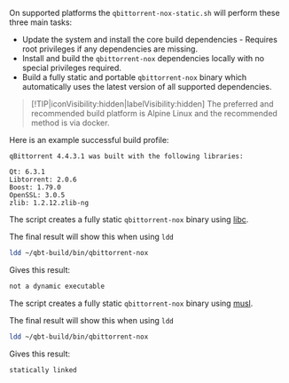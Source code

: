 On supported platforms the `qbittorrent-nox-static.sh` will perform these three main tasks:

- Update the system and install the core build dependencies - Requires root privileges if any dependencies are missing.
- Install and build the `qbittorrent-nox` dependencies locally with no special privileges required.
- Build a fully static and portable `qbittorrent-nox` binary which automatically uses the latest version of all supported dependencies.

> [!TIP|iconVisibility:hidden|labelVisibility:hidden] The preferred and recommended build platform is Alpine Linux and the recommended method is via docker.

Here is an example successful build profile:

```none
qBittorrent 4.4.3.1 was built with the following libraries:

Qt: 6.3.1
Libtorrent: 2.0.6
Boost: 1.79.0
OpenSSL: 3.0.5
zlib: 1.2.12.zlib-ng
```

<!-- tabs:start -->

<!-- tab: Debian and Ubuntu Linux -->

The script creates a fully static `qbittorrent-nox` binary using [libc](https://www.gnu.org/software/libc/).

The final result will show this when using `ldd`

```bash
ldd ~/qbt-build/bin/qbittorrent-nox
```

Gives this result:

```bash
not a dynamic executable
```

<!-- tab:Alpine Linux -->

The script creates a fully static `qbittorrent-nox` binary using [musl](https://wiki.musl-libc.org/).

The final result will show this when using `ldd`

```bash
ldd ~/qbt-build/bin/qbittorrent-nox
```

Gives this result:

```bash
statically linked
```

<!-- tabs:end -->
